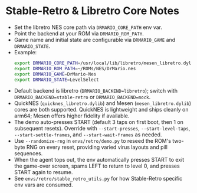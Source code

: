 # Stable-Retro & Libretro Core Notes

- Set the libretro NES core path via `DRMARIO_CORE_PATH` env var.
- Point the backend at your ROM via `DRMARIO_ROM_PATH`.
- Game name and initial state are configurable via `DRMARIO_GAME` and `DRMARIO_STATE`.
- Example:
  ```bash
  export DRMARIO_CORE_PATH=/usr/local/lib/libretro/mesen_libretro.dylib
  export DRMARIO_ROM_PATH=~/ROMs/NES/DrMario.nes
  export DRMARIO_GAME=DrMario-Nes
  export DRMARIO_STATE=LevelSelect
  ```
- Default backend is libretro (`DRMARIO_BACKEND=libretro`); switch with `DRMARIO_BACKEND=stable-retro` or `DRMARIO_BACKEND=mock`.
- QuickNES (`quicknes_libretro.dylib`) and Mesen (`mesen_libretro.dylib`) cores are both supported. QuickNES is lightweight and ships cleanly on arm64; Mesen offers higher fidelity if available.
- The demo auto-presses START (default 3 taps on first boot, then 1 on subsequent resets). Override with `--start-presses`, `--start-level-taps`, `--start-settle-frames`, and `--start-wait-frames` as needed.
- Use `--randomize-rng` in `envs/retro/demo.py` to reseed the ROM's two-byte RNG on every reset,
  providing varied virus layouts and pill sequences.
- When the agent tops out, the env automatically presses START to exit the game-over screen, spams LEFT to return to level 0, and presses START again to resume.
- See `envs/retro/stable_retro_utils.py` for how Stable-Retro specific env vars are consumed.
